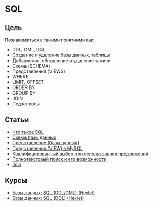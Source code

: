 # SQL

## Цель
Познакомиться с такими понятиями как:
- DDL, DML, DQL
- Создание и удаление базы данных, таблицы
- Добавление, обновление и удаление записи
- Схема (SCHEMA)
- Представления (VIEWS)
- WHERE
- LIMIT, OFFSET
- ORDER BY
- GROUP BY
- JOIN
- Подзапросы

## Статьи
- [Что такое SQL](https://ru.wikipedia.org/wiki/SQL)
- [Схема базы данных](https://ru.wikipedia.org/wiki/%D0%A1%D1%85%D0%B5%D0%BC%D0%B0_%D0%B1%D0%B0%D0%B7%D1%8B_%D0%B4%D0%B0%D0%BD%D0%BD%D1%8B%D1%85)
- [Представление (базы данных)]
- [Представления (VIEW) в MySQL](https://habrahabr.ru/post/47031/)
- [Квалифицированный выбор при использовании предложений](http://www.sql.ru/docs/sql/u_sql/ch3.shtml#3.9)
- [Полнотекстовый поиск и его возможности](https://habrahabr.ru/post/40218/)
- [Join]

## Курсы
- [Базы данных: SQL (DDL/DML) (Hexlet)](https://ru.hexlet.io/courses/postgresql-ddl)
- [Базы данных: SQL (DQL) (Hexlet)](https://ru.hexlet.io/courses/sql-dql)


[Представление (базы данных)]: https://ru.wikipedia.org/wiki/%D0%9F%D1%80%D0%B5%D0%B4%D1%81%D1%82%D0%B0%D0%B2%D0%BB%D0%B5%D0%BD%D0%B8%D0%B5_(%D0%B1%D0%B0%D0%B7%D1%8B_%D0%B4%D0%B0%D0%BD%D0%BD%D1%8B%D1%85)
[Join]: https://ru.wikipedia.org/wiki/Join_(SQL)
